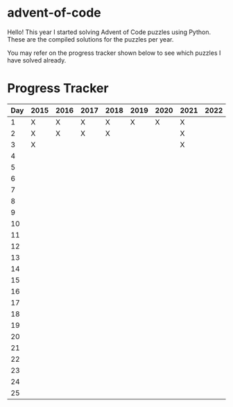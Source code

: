 # advent-of-code
Hello! This year I started solving Advent of Code puzzles using Python. These are the compiled solutions for the puzzles per year. 

You may refer on the progress tracker shown below to see which puzzles I have solved already.


# Progress Tracker

Day | 2015 | 2016 | 2017 | 2018 | 2019 | 2020 | 2021 | 2022
--- | ---- | ---- | ---- | ----| ---- | ---- | ---- | ----
1 | X | X | X | X | X | X | X | 
2 | X | X | X | X |  |  | X |
3 | X |  |  | |  |  | X |
4 |  |  |  | |  |  | |
5 |  |  |  | |  |  | |
6 |  |  |  | |  |  | |
7 |  |  |  | |  |  | |
8 |  |  |  | |  |  | |
9 |  |  |  | |  |  | |
10 |  |  |  | |  |  | |
11 |  |  |  | |  |  | |
12 |  |  |  | |  |  | |
13 |  |  |  | |  |  | |
14 |  |  |  | |  |  | |
15 |  |  |  | |  |  | |
16 |  |  |  | |  |  | |
17 |  |  |  | |  |  | |
18 |  |  |  | |  |  | |
19 |  |  |  | |  |  | |
20 |  |  |  | |  |  | |
21 |  |  |  | |  |  | |
22 |  |  |  | |  |  | |
23 |  |  |  | |  |  | |
24 |  |  |  | |  |  | |
25 |  |  |  | |  |  | |
